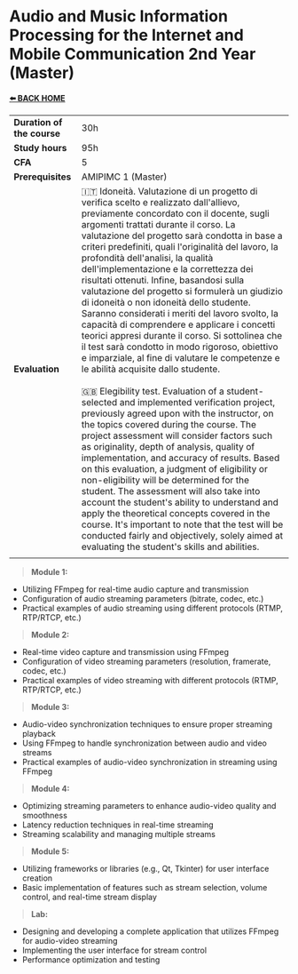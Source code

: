 # **Audio and Music Information Processing for the Internet and Mobile Communication 2nd Year (Master)** 

[**⬅️ BACK HOME**](/HOME.md)  

|                          |     |
|:-------------------------|:----|  
|**Duration of the course**|30h  |
|**Study hours**           |95h |
|**CFA**                   |5    |
|**Prerequisites**         |AMIPIMC 1 (Master)|
|**Evaluation**            |🇮🇹 Idoneità. Valutazione di un progetto di verifica scelto e realizzato dall'allievo, previamente concordato con il docente, sugli argomenti trattati durante il corso. La valutazione del progetto sarà condotta in base a criteri predefiniti, quali l'originalità del lavoro, la profondità dell'analisi, la qualità dell'implementazione e la correttezza dei risultati ottenuti. Infine, basandosi sulla valutazione del progetto si formulerà un giudizio di idoneità o non idoneità dello studente. Saranno considerati i meriti del lavoro svolto, la capacità di comprendere e applicare i concetti teorici appresi durante il corso. Si sottolinea che il test sarà condotto in modo rigoroso, obiettivo e imparziale, al fine di valutare le competenze e le abilità acquisite dallo studente.<br><br>🇬🇧 Elegibility test. Evaluation of a student-selected and implemented verification project, previously agreed upon with the instructor, on the topics covered during the course. The project assessment will consider factors such as originality, depth of analysis, quality of implementation, and accuracy of results. Based on this evaluation, a judgment of eligibility or non-eligibility will be determined for the student. The assessment will also take into account the student's ability to understand and apply the theoretical concepts covered in the course. It's important to note that the test will be conducted fairly and objectively, solely aimed at evaluating the student's skills and abilities.|
|                          |     |

>**Module 1:**
- Utilizing FFmpeg for real-time audio capture and transmission
- Configuration of audio streaming parameters (bitrate, codec, etc.)
- Practical examples of audio streaming using different protocols (RTMP, RTP/RTCP, etc.)

>**Module 2:**
- Real-time video capture and transmission using FFmpeg
- Configuration of video streaming parameters (resolution, framerate, codec, etc.)
- Practical examples of video streaming with different protocols (RTMP, RTP/RTCP, etc.)

>**Module 3:**
- Audio-video synchronization techniques to ensure proper streaming playback
- Using FFmpeg to handle synchronization between audio and video streams
- Practical examples of audio-video synchronization in streaming using FFmpeg

>**Module 4:**
- Optimizing streaming parameters to enhance audio-video quality and smoothness
- Latency reduction techniques in real-time streaming
- Streaming scalability and managing multiple streams

>**Module 5:**
- Utilizing frameworks or libraries (e.g., Qt, Tkinter) for user interface creation
- Basic implementation of features such as stream selection, volume control, and real-time stream display

>**Lab:**
- Designing and developing a complete application that utilizes FFmpeg for audio-video streaming
- Implementing the user interface for stream control
- Performance optimization and testing
